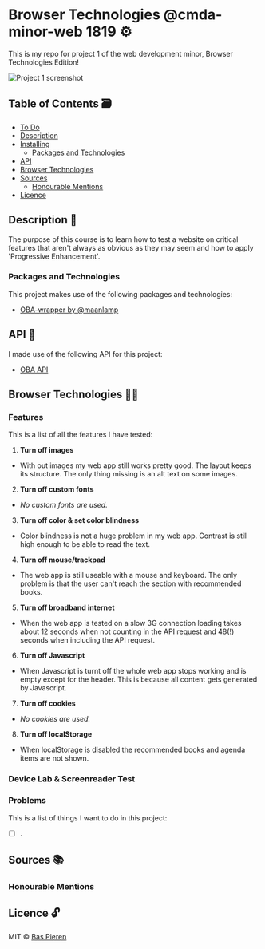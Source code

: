 # Browser Technologies @cmda-minor-web 1819 ⚙️

This is my repo for project 1 of the web development minor, Browser Technologies Edition!

![Project 1 screenshot](https://i.imgur.com/xbocDDu.png)

## Table of Contents 🗃
* [To Do](#to-do-)
* [Description](#description-)
* [Installing](#installing-)
  * [Packages and Technologies](#packages-and-technologies)
* [API](#api-)
* [Browser Technologies](#browser-technologies-)
* [Sources](#sources-)
  * [Honourable Mentions](#honourable-mentions)
* [Licence](#licence-)

## Description 📝
The purpose of this course is to learn how to test a website on critical features that aren't always as obvious as they may seem and how to apply 'Progressive Enhancement'.

### Packages and Technologies
This project makes use of the following packages and technologies:

* [OBA-wrapper by @maanlamp](https://github.com/maanlamp/OBA-wrapper)

## API 🐒
I made use of the following API for this project:

* [OBA API](https://zoeken.oba.nl/api/v1/)

## Browser Technologies 🏃🏻

### Features
This is a list of all the features I have tested:

1. __Turn off images__
  - With out images my web app still works pretty good. The layout keeps its structure. The only thing missing is an alt text on some images.
2. __Turn off custom fonts__
  - *No custom fonts are used.*
3. __Turn off color & set color blindness__
  - Color blindness is not a huge problem in my web app. Contrast is still high enough to be able to read the text.
4. __Turn off mouse/trackpad__
  - The web app is still useable with a mouse and keyboard. The only problem is that the user can't reach the section with recommended books.
5. __Turn off broadband internet__
  - When the web app is tested on a slow 3G connection loading takes about 12 seconds when not counting in the API request and 48(!) seconds when including the API request.
6. __Turn off Javascript__
  - When Javascript is turnt off the whole web app stops working and is empty except for the header. This is because all content gets generated by Javascript.
7. __Turn off cookies__
  - *No cookies are used.*
8. __Turn off localStorage__
  - When localStorage is disabled the recommended books and agenda items are not shown.

### Device Lab & Screenreader Test


### Problems
This is a list of things I want to do in this project:

- [ ] .

## Sources 📚

### Honourable Mentions

## Licence 🔓
MIT © [Bas Pieren](https://github.com/BasPieren)
